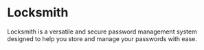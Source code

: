 # Locksmith
Locksmith is a versatile and secure password management system designed to help you store and manage your passwords with ease.
